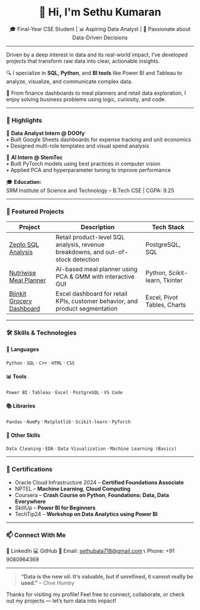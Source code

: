 <h1 align="center">👋 Hi, I'm Sethu Kumaran</h1>
<p align="center">
  🎓 Final-Year CSE Student | 📊 Aspiring Data Analyst | 🧠 Passionate about Data-Driven Decisions
</p>

---

Driven by a deep interest in data and its real-world impact, I’ve developed projects that transform raw data into clear, actionable insights.

🔍 I specialize in **SQL**, **Python**, and **BI tools** like Power BI and Tableau to analyze, visualize, and communicate complex data.

🧩 From finance dashboards to meal planners and retail data exploration, I enjoy solving business problems using logic, curiosity, and code.

---

### 🚀 Highlights

💼 **Data Analyst Intern @ DOOfy**  
• Built Google Sheets dashboards for expense tracking and unit economics  
• Designed multi-role templates and visual spend analysis

🧠 **AI Intern @ StemTec**  
• Built PyTorch models using best practices in computer vision  
• Applied PCA and hyperparameter tuning to improve performance

🎓 **Education:**  
SRM Institute of Science and Technology – B.Tech CSE | CGPA: 9.25

---

### 🌟 Featured Projects

| Project | Description | Tech Stack |
|--------|-------------|------------|
| [Zepto SQL Analysis](https://github.com/Sethu0073/Zepto-SQL-DataAnalysis-Project) | Retail product-level SQL analysis, revenue breakdowns, and out-of-stock detection | PostgreSQL, SQL |
| [Nutriwise Meal Planner](https://github.com/Sethu0073/Nutriwise-Data-Driven_Meal_Planner) | AI-based meal planner using PCA & GMM with interactive GUI | Python, Scikit-learn, Tkinter |
| [Blinkit Grocery Dashboard](https://github.com/Sethu0073/Blinkit-Grocery-Analysis) | Excel dashboard for retail KPIs, customer behavior, and product segmentation | Excel, Pivot Tables, Charts |

---

### 🛠️ Skills & Technologies

#### 🧪 Languages  
`Python` · `SQL` · `C++` · `HTML` · `CSS`

#### 📊 Tools  
`Power BI` · `Tableau` · `Excel` · `PostgreSQL` · `VS Code`

#### 📚 Libraries  
`Pandas` · `NumPy` · `Matplotlib` · `Scikit-learn` · `PyTorch`

#### 🧠 Other Skills  
`Data Cleaning` · `EDA` · `Data Visualization` · `Machine Learning (Basics)`

---

### 🏅 Certifications
- Oracle Cloud Infrastructure 2024 – **Certified Foundations Associate**
- NPTEL – **Machine Learning**, **Cloud Computing**
- Coursera – **Crash Course on Python**, **Foundations: Data, Data Everywhere**
- SkillUp – **Power BI for Beginners**
- TechTip24 – **Workshop on Data Analytics using Power BI**

---

### 📫 Connect With Me

🤝 LinkedIn
💻 GitHub
📧 Email: sethubala718@gmail.com
📞 Phone: +91 9080964369


---

> **“Data is the new oil. It’s valuable, but if unrefined, it cannot really be used.”** – Clive Humby

Thanks for visiting my profile! Feel free to connect, collaborate, or check out my projects — let’s turn data into impact!


